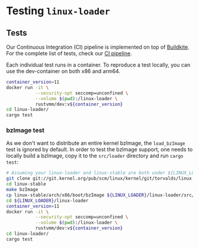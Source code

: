 # Testing `linux-loader`

## Tests

Our Continuous Integration (CI) pipeline is implemented on top of
[Buildkite](https://buildkite.com/).
For the complete list of tests, check our
[CI pipeline](https://buildkite.com/rust-vmm/rust-vmm-ci).

Each individual test runs in a container. To reproduce a test locally, you can
use the dev-container on both x86 and arm64.

```bash
container_version=11
docker run -it \
           --security-opt seccomp=unconfined \
           --volume $(pwd):/linux-loader \
           rustvmm/dev:v${container_version}
cd linux-loader/
cargo test
```

### bzImage test

As we don't want to distribute an entire kernel bzImage, the `load_bzImage`
test is ignored by default. In order to test the bzImage support, one needs to
locally build a bzImage, copy it to the `src/loader` directory and run
`cargo test`:

```bash
# Assuming your linux-loader and linux-stable are both under ${LINUX_LOADER}:
git clone git://git.kernel.org/pub/scm/linux/kernel/git/torvalds/linux.git ${LINUX_LOADER}/linux-stable
cd linux-stable
make bzImage
cp linux-stable/arch/x86/boot/bzImage ${LINUX_LOADER}/linux-loader/src/loader/
cd ${LINUX_LOADER}/linux-loader
container_version=11
docker run -it \
           --security-opt seccomp=unconfined \
           --volume $(pwd):/linux-loader \
           rustvmm/dev:v${container_version}
cd linux-loader/
cargo test
```
